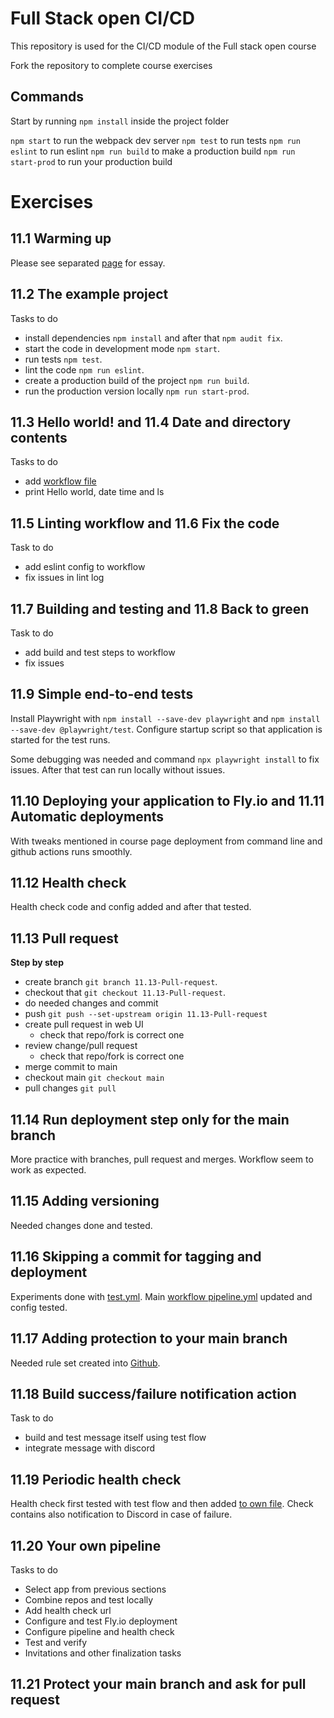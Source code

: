 # Full Stack open CI/CD

This repository is used for the CI/CD module of the Full stack open course

Fork the repository to complete course exercises

## Commands

Start by running `npm install` inside the project folder

`npm start` to run the webpack dev server
`npm test` to run tests
`npm run eslint` to run eslint
`npm run build` to make a production build
`npm run start-prod` to run your production build

# Exercises

## 11.1 Warming up 

Please see separated [page](./exercise1.md) for essay. 

## 11.2 The example project

Tasks to do
- install dependencies `npm install` and after that `npm audit fix`.
- start the code in development mode `npm start`.
- run tests `npm test`. 
- lint the code `npm run eslint`.
- create a production build of the project `npm run build`.
- run the production version locally `npm run start-prod`. 

## 11.3 Hello world! and 11.4 Date and directory contents

Tasks to do
- add [workflow file](./.github/workflows/hello.yml)
- print Hello world, date time and ls

## 11.5 Linting workflow and 11.6 Fix the code

Task to do
- add eslint config to workflow
- fix issues in lint log 

## 11.7 Building and testing and 11.8 Back to green

Task to do 
- add build and test steps to workflow
- fix issues 

## 11.9 Simple end-to-end tests

Install Playwright with `npm install --save-dev playwright` and `npm install --save-dev @playwright/test`. Configure startup script so that application is started for the test runs.

Some debugging was needed and command `npx playwright install` to fix issues. After that test can run locally without issues. 

## 11.10 Deploying your application to Fly.io and 11.11 Automatic deployments

With tweaks mentioned in course page deployment from command line and github actions runs smoothly.

## 11.12 Health check

Health check code and config added and after that tested. 

## 11.13 Pull request

**Step by step** 
- create branch `git branch 11.13-Pull-request`.
- checkout that `git checkout 11.13-Pull-request`.
- do needed changes and commit
- push `git push --set-upstream origin 11.13-Pull-request`  
- create pull request in web UI
    - check that repo/fork is correct one
- review change/pull request 
    - check that repo/fork is correct one
- merge commit to main
- checkout main `git checkout main`
- pull changes `git pull`

## 11.14 Run deployment step only for the main branch

More practice with branches, pull request and merges. Workflow seem to work as expected. 

## 11.15 Adding versioning

Needed changes done and tested. 

## 11.16 Skipping a commit for tagging and deployment

Experiments done with [test.yml](.github/workflows/test.yml). Main [workflow pipeline.yml](.github/workflows/pipeline.yml) updated and config tested. 

## 11.17 Adding protection to your main branch

Needed rule set created into [Github](https://github.com/marko-cs/full-stack-open-pokedex/settings/rules).  

## 11.18 Build success/failure notification action

Task to do
- build and test message itself using test flow
- integrate message with discord 

## 11.19 Periodic health check

Health check first tested with test flow and then added [to own file](.github/workflows/schedule_jobs.yml). Check contains also notification to Discord in case of failure. 

## 11.20 Your own pipeline

Tasks to do
- Select app from previous sections 
- Combine repos and test locally
- Add health check url  
- Configure and test Fly.io deployment
- Configure pipeline and health check 
- Test and verify
- Invitations and other finalization tasks   

## 11.21 Protect your main branch and ask for pull request